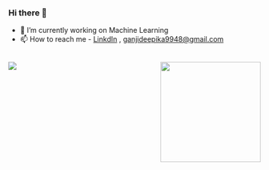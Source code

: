### Hi there 👋

- 🔭 I’m currently working on Machine Learning
- 📫 How to reach me  - [LinkdIn](https://www.linkedin.com/in/ganjideepika/) , ganjideepika9948@gmail.com
<br>
<img src = "https://octocat-generator-assets.githubusercontent.com/my-octocat-1622987487920.png" align = "right" width="200" height="200">
<img src = "https://github-readme-stats.vercel.app/api?username=DeepikaGanji&&show_icons=true&title_color=ffffff&icon_color=bb2acf&text_color=daf7dc&bg_color=151515">

